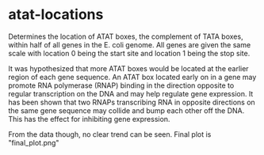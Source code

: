 # atat-locations

Determines the location of ATAT boxes, the complement of TATA boxes, within half of all genes in the E. coli genome. All genes are given the same scale with location 0 being the start site and location 1 being the stop site.

It was hypothesized that more ATAT boxes would be located at the earlier region of each gene sequence. An ATAT box located early on in a gene may promote RNA polymerase (RNAP) binding in the direction opposite to regular transcription on the DNA and may help regulate gene expression. It has been shown that two RNAPs transcribing RNA in opposite directions on the same gene sequence may collide and bump each other off the DNA. This has the effect for inhibiting gene expression.

From the data though, no clear trend can be seen. Final plot is "final_plot.png"
